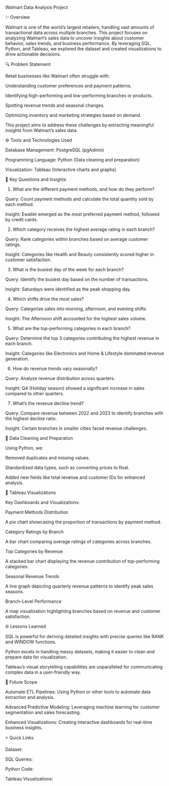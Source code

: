 Walmart Data Analysis Project

✨ Overview

Walmart is one of the world’s largest retailers, handling vast amounts of transactional data across multiple branches. This project focuses on analyzing Walmart’s sales data to uncover insights about customer behavior, sales trends, and business performance. By leveraging SQL, Python, and Tableau, we explored the dataset and created visualizations to drive actionable decisions.

🔍 Problem Statement

Retail businesses like Walmart often struggle with:

Understanding customer preferences and payment patterns.

Identifying high-performing and low-performing branches or products.

Spotting revenue trends and seasonal changes.

Optimizing inventory and marketing strategies based on demand.

This project aims to address these challenges by extracting meaningful insights from Walmart’s sales data.

⚙️ Tools and Technologies Used

Database Management: PostgreSQL (pgAdmin)

Programming Language: Python (Data cleaning and preparation)

Visualization: Tableau (Interactive charts and graphs)

🔎 Key Questions and Insights

1. What are the different payment methods, and how do they perform?

Query: Count payment methods and calculate the total quantity sold by each method.

Insight: Ewallet emerged as the most preferred payment method, followed by credit cards.

2. Which category receives the highest average rating in each branch?

Query: Rank categories within branches based on average customer ratings.

Insight: Categories like Health and Beauty consistently scored higher in customer satisfaction.

3. What is the busiest day of the week for each branch?

Query: Identify the busiest day based on the number of transactions.

Insight: Saturdays were identified as the peak shopping day.

4. Which shifts drive the most sales?

Query: Categorize sales into morning, afternoon, and evening shifts.

Insight: The Afternoon shift accounted for the highest sales volume.

5. What are the top-performing categories in each branch?

Query: Determine the top 3 categories contributing the highest revenue in each branch.

Insight: Categories like Electronics and Home & Lifestyle dominated revenue generation.

6. How do revenue trends vary seasonally?

Query: Analyze revenue distribution across quarters.

Insight: Q4 (Holiday season) showed a significant increase in sales compared to other quarters.

7. What’s the revenue decline trend?

Query: Compare revenue between 2022 and 2023 to identify branches with the highest decline ratio.

Insight: Certain branches in smaller cities faced revenue challenges.

🔢 Data Cleaning and Preparation

Using Python, we:

Removed duplicates and missing values.

Standardized data types, such as converting prices to float.

Added new fields like total revenue and customer IDs for enhanced analysis.

🌄 Tableau Visualizations

Key Dashboards and Visualizations:

Payment Methods Distribution

A pie chart showcasing the proportion of transactions by payment method.

Category Ratings by Branch

A bar chart comparing average ratings of categories across branches.

Top Categories by Revenue

A stacked bar chart displaying the revenue contribution of top-performing categories.

Seasonal Revenue Trends

A line graph depicting quarterly revenue patterns to identify peak sales seasons.

Branch-Level Performance

A map visualization highlighting branches based on revenue and customer satisfaction.

🌐 Lessons Learned

SQL is powerful for deriving detailed insights with precise queries like RANK and WINDOW functions.

Python excels in handling messy datasets, making it easier to clean and prepare data for visualization.

Tableau’s visual storytelling capabilities are unparalleled for communicating complex data in a user-friendly way.

🎨 Future Scope

Automate ETL Pipelines: Using Python or other tools to automate data extraction and analysis.

Advanced Predictive Modeling: Leveraging machine learning for customer segmentation and sales forecasting.

Enhanced Visualizations: Creating interactive dashboards for real-time business insights.

⚡ Quick Links

Dataset: 

SQL Queries: 

Python Code: 

Tableau Visualizations: 

